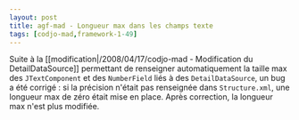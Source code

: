 ```yaml
---
layout: post
title: agf-mad - Longueur max dans les champs texte
tags: [codjo-mad,framework-1-49]
---
```

Suite à la [[modification|/2008/04/17/codjo-mad - Modification du DetailDataSource]] permettant de renseigner automatiquement la taille max des ```JTextComponent``` et des ```NumberField``` liés à des ```DetailDataSource```, un bug a été corrigé : si la précision n'était pas renseignée dans ```Structure.xml```, une longueur max de zéro était mise en place.
Après correction, la longueur max n'est plus modifiée.